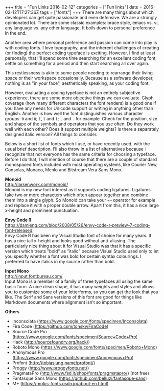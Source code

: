 +++
title = "Fun Links 2016-02-12"
categories = ["Fun links"]
date = 2016-02-12T17:27:36Z
tags = ["fonts"]
+++
There are many things about which developers can get quite passionate and even defensive. We are a strongly opinionated lot. There are some classic examples: brace style, emacs vs. vi, any language vs. any other language. It boils down to personal preference in the end.

Another area where personal preference and passion can come into play is with coding fonts. I love typography, and the inherent challenges of creating (or finding) the perfect coding typeface is exciting. However, I find at least personally, that I'll spend some time searching for an excellent coding font, settle on something for a period and then start searching all over again.

This restlessness is akin to some people needing to rearrange their living space or their workspace occasionally. Because as a software developer, nothing is as "in your face", aesthetically speaking, as your coding font.

However, evaluating a coding typeface is not an entirely subjective experience, there are some more objective things we can evaluate. Glyph coverage (how many different characters the font renders) is a good one if you have any needs for Unicode support or writing in anything other than English. Another is how well the font distinguishes various character groups: `0` and `O`; `I`, `l` and `1`; `,` and `.` for example. Check for the position, size and shape of the symbols and operators that you use often. Do they work well with each other? Does it support multiple weights? Is there a separately designed italic version? All things to consider.

Below is a short list of fonts which I use, or have recently used, with the usual brief description. I'll also throw in a list of alternatives because I recognize that not everyone has the same criteria for choosing a typeface. Before I do that, I will mention of course that there are a couple of standard monospaced fonts included with most operating systems, like Courier New, Consolas, Monaco, Menlo and Bitstream Vera Sans Mono.

**Monoid**  
http://larsenwork.com/monoid/  
Monoid is my new font interest as it supports coding ligatures. Ligatures take two or more characters which often appear together and combine them into a single glyph. So Monoid can take your `=>` operator for example and replace it with a proper double arrow. Apart from this, it has a nice large x-height and prominent punctuation.

**Envy Code R**  
https://damieng.com/blog/2008/05/26/envy-code-r-preview-7-coding-font-released  
Envy Code R has been my Visual Studio font of choice for many years. It has a nice tall x-height and looks good without anti-aliasing. The particularly nice thing about it for Visual Studio was that it has a specific version which treats "bold" as "italic" because Visual Studio used only to let you specify whether a font was bold for certain syntax colourings. I preferred to have italics in my source rather than bold.

**Input Mono**  
http://input.fontbureau.com/  
Input Mono is a member of a family of three typefaces all using the same basic form. A nice clean shape, it has many weights and styles and allows you to customize some of your letterforms, so you can get the look that you like. The Serif and Sans versions of this font are good for things like Markdown documents where alignment isn't so important.

**Others**

* Inconsolata (https://www.google.com/fonts/specimen/Inconsolata)
* Fira Code (https://github.com/tonsky/FiraCode)
* Source Code Pro (https://www.google.com/fonts/specimen/Source+Code+Pro)
* Hack (http://sourcefoundry.org/hack/)
* Roboto Mono (https://www.google.com/fonts/specimen/Roboto+Mono)
* Anonymous Pro (https://www.google.com/fonts/specimen/Anonymous+Pro)
* Profont (http://tobiasjung.name/profont/)
* Proggy (http://www.proggyfonts.net/)
* PragmataPro (http://www.fsd.it/shop/fonts/pragmatapro/) (not free)
* Fantasque Sans Mono (https://github.com/belluzj/fantasque-sans)
* M+ (https://mplus-fonts.osdn.jp/about-en.html)
